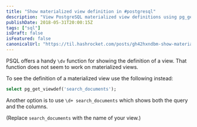 ```yaml
---
title: "Show materialized view definition in #postgresql"
description: "View PostgreSQL materialized view definitions using pg_get_viewdef() when \\dv command doesn't work."
publishDate: 2018-05-31T20:00:15Z
tags: ["sql"]
isDraft: false
isFeatured: false
canonicalUrl: "https://til.hashrocket.com/posts/gh42hxndbm-show-materialized-view-definition-in-postgresql"
---
```


PSQL offers a handy `\dv` function for showing the definition of a view. That function does not seem to work on materialized views. 

To see the definition of a materialized view use the following instead:

```sql
select pg_get_viewdef('search_documents');
```

Another option is to use `\d+ search_documents` which shows both the query and the columns.

(Replace `search_documents` with the name of your view.)